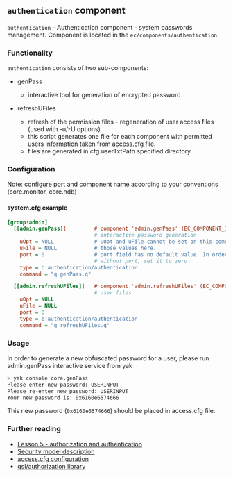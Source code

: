 ## **`authentication` component**
`authentication` - Authentication component - system passwords management.
Component is located in the `ec/components/authentication`.

### Functionality
`authentication` consists of two sub-components:
- genPass
  - interactive tool for generation of encrypted password

- refreshUFiles
  - refresh of the permission files - regeneration of user access files (used with -u/-U options)
  - this script generates one file for each component with permitted users information taken from access.cfg file.
  - files are generated in cfg.userTxtPath specified directory.
  
### Configuration
Note: configure port and component name according to your conventions (core.monitor, core.hdb)

#### system.cfg example
```cfg
[group:admin]
  [[admin.genPass]]         # component 'admin.genPass' (EC_COMPONENT_ID) used for
                            # interactive password generation
    uOpt = NULL             # uOpt and uFile cannot be set on this component. Redefining
    uFile = NULL            # those values here.
    port = 0                # port field has no default value. In order to run process
                            # without port, set it to zero
    type = b:authentication/authentication
    command = "q genPass.q"

  [[admin.refreshUFiles]]   # component 'admin.refreshUFiles' (EC_COMPONENT_ID) refreshing
                            # user files
    uOpt = NULL
    uFile = NULL
    port = 0
    type = b:authentication/authentication
    command = "q refreshUFiles.q"
```

### Usage
In order to generate a new obfuscated password for a user, please run admin.genPass interactive service from yak
```bash
> yak console core.genPass
Please enter new password: USERINPUT
Please re-enter new password: USERINPUT
Your new password is: 0x6160e6574666
```

This new password (`0x6160e6574666`) should be  placed in access.cfg file.

### Further reading

- [Lesson 5 - authorization and authentication](../../tutorial/Lesson05)
- [Security model description](../../doc/Security-model-description.md)
- [access.cfg configuration](../../doc/Configuration-access.cfg.md)
- [qsl/authorization library](../../libraries/qsl/authorization.q)
